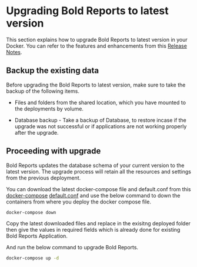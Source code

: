 # Upgrading Bold Reports to latest version

This section explains how to upgrade Bold Reports to latest version in your Docker. You can refer to the features and enhancements from this [Release Notes](https://www.boldreports.com/release-history/embedded-reporting).


## Backup the existing data
Before upgrading the Bold Reports to latest version, make sure to take the backup of the following items.

* Files and folders from the shared location, which you have mounted to the deployments by volume.

* Database backup - Take a backup of Database, to restore incase if the upgrade was not successful or if applications are not working properly after the upgrade.


## Proceeding with upgrade
Bold Reports updates the database schema of your current version to the latest version. The upgrade process will retain all the resources and settings from the previous deployment.

You can download the latest docker-compose file and default.conf from this [docker-compose](https://raw.githubusercontent.com/boldreports/bold-reports-docker/v5.1.20/deploy/multiple-container/docker-compose.yml)
[default.conf](https://raw.githubusercontent.com/boldreports/bold-reports-docker/v5.1.20/deploy/multiple-container/default.conf) and use the below command to down the containers from where you deploy the docker compose file.

```sh
docker-compose down
```

Copy the latest downloaded files and replace in the exisitng deployed folder then give the values in required fields which is already done for existing Bold Reports Application.

And run the below command to upgrade Bold Reports.

```sh
docker-compose up -d
```